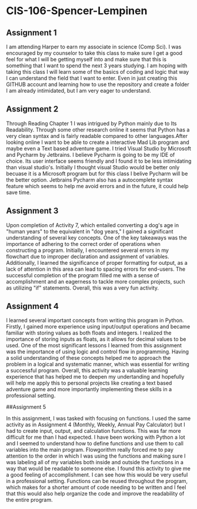 # CIS-106-Spencer-Lempinen

## Assignment 1

I am attending Harper to earn my associate in science (Comp Sci). I was encouraged by my counselor to take this class to make sure I get a good feel for what I will be getting myself into and make sure that this is something that I want to spend the next 3 years studying. I am hoping with taking this class I will learn some of the basics of coding and logic that way I can understand the field that I want to enter. Even in just creating this GITHUB account and learning how to use the repository and create a folder I am already intimidated, but I am very eager to understand.

## Assignment 2

Through Reading Chapter 1 I was intrigued by Python mainly due to Its Readability. Through some other research online it seems that Python has a very clean syntax and is fairly readable compared to other languages.After looking online I want to be able to create a interactive Mad Lib program and maybe even a Text based adventure game. I tried Visual Studio by Microsoft and Pycharm by Jetbrains. I believe Pycharm is going to be my IDE of choice. Its user interface seems friendly and I found it to be less intimidating than visual studio's. Initially I thought visual Studio would be better only becuase it is a Microsoft program but for this class I belive Pycharm will be the better option. Jetbrains Pycharm also has a autocomplete syntax feature which seems to help me avoid errors and in the future, it could help save time.

## Assignment 3

Upon completion of Activity 7, which entailed converting a dog's age in "human years" to the equivalent in "dog years," I gained a significant understanding of several key concepts. One of the key takeaways was the importance of adhering to the correct order of operations when constructing a program. Initially, I encountered several errors in my flowchart due to improper declaration and assignment of variables. Additionally, I learned the significance of proper formatting for output, as a lack of attention in this area can lead to spacing errors for end-users. The successful completion of the program filled me with a sense of accomplishment and an eagerness to tackle more complex projects, such as utilizing "if" statements. Overall, this was a very fun activity.

## Assignment 4

I learned several important concepts from writing this program in Python. Firstly, I gained more experience using input/output operations and became familiar with storing values as both floats and integers. I realized the importance of storing inputs as floats, as it allows for decimal values to be used. One of the most significant lessons I learned from this assignment was the importance of using logic and control flow in programming. Having a solid understanding of these concepts helped me to approach the problem in a logical and systematic manner, which was essential for writing a successful program. Overall, this activity was a valuable learning experience that has helped me to deepen my undertanding and hopefully will help me apply this to personal projects like creating a text based adventure game and more importantly implementing these skills in a professional setting.

##Assignment 5

In this assignment, I was tasked with focusing on functions. I used the same activity as in Assignment 4 (Monthly, Weekly, Annual Pay Calculator) but I had to create input, output, and calculation functions. This was far more difficult for me than I had expected. I have been working with Python a lot and I seemed to understand how to define functions and use them to call variables into the main program. Flowgorithm really forced me to pay attention to the order in which I was using the functions and making sure I was labeling all of my variables both inside and outside the functions in a way that would be readable to someone else. I found this activity to give me a good feeling of accomplishment. I can see how this would be very useful in a professional setting. Functions can be reused throughout the program, which makes for a shorter amount of code needing to be written and I feel that this would also help organize the code and improve the readability of the entire program.
